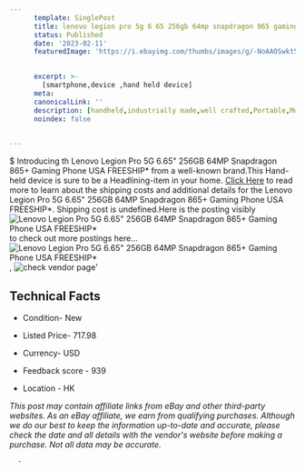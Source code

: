 ```yaml
---
      template: SinglePost
      title: lenovo legion pro 5g 6 65 256gb 64mp snapdragon 865 gaming phone usa freeship 
      status: Published
      date: '2023-02-11'
      featuredImage: 'https://i.ebayimg.com/thumbs/images/g/-NoAAOSwkt5gmPC8/s-l225.jpg'
       

      excerpt: >-
        [smartphone,device ,hand held device]
      meta:
      canonicalLink: ''
      description: [handheld,industrially made,well crafted,Portable,Mobile,Compact,Convenient,Lightweight,Maneuverable,Man-portable,Miniature,Carriable,Hand-held,Light,Holdable,Transportable,Mobile device,Pocket-sized,On-the-go,Wireless,Cordless,Compact size,Convenient size, smartphone,device ,hand held device]
      noindex: false
      

---
```

$
      Introducing th Lenovo Legion Pro 5G 6.65" 256GB 64MP Snapdragon 865+ Gaming Phone USA FREESHIP* from a well-known brand.This Hand-held device  is sure to be a Headlining-item in your home. [Click Here](https://www.ebay.com/itm/184899785054?hash=item2b0ce2d15e%3Ag%3A-NoAAOSwkt5gmPC8&mkevt=1&mkcid=1&mkrid=711-53200-19255-0&campid=%253CePNCampaignId%253E&customid=%253CreferenceId%253E&toolid=10049) to read more to learn about the shipping costs and additional details for the Lenovo Legion Pro 5G 6.65" 256GB 64MP Snapdragon 865+ Gaming Phone USA FREESHIP*. Shipping cost is undefined.Here is the posting visibly ![Lenovo Legion Pro 5G 6.65" 256GB 64MP Snapdragon 865+ Gaming Phone USA FREESHIP*](https://i.ebayimg.com/thumbs/images/g/-NoAAOSwkt5gmPC8/s-l225.jpg) to check out more postings here... ![Lenovo Legion Pro 5G 6.65" 256GB 64MP Snapdragon 865+ Gaming Phone USA FREESHIP*](https://i.ebayimg.com/images/g/-NoAAOSwkt5gmPC8/s-l960.jpg), ![check vendor page]()'

      

 ## Technical Facts 



     
      

 - Condition- New 


      

 - Listed Price- 717.98 


      

 - Currency- USD 


      

 - Feedback score - 939 


      

 - Location - HK 


      
      

 *_This post may contain affiliate links from eBay and other third-party websites. As an eBay affiliate, we earn from qualifying purchases. Although we do our best to keep the information up-to-date and accurate, please check the date and all details with the vendor's website before making a purchase. Not all data may be accurate._*




      -
